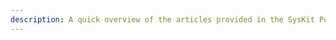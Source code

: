 ```yaml
---
description: A quick overview of the articles provided in the SysKit Point On-Premises deployment section.
---
```


